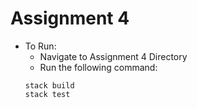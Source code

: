 # Assignment 4

- To Run:
  - Navigate to Assignment 4 Directory
  - Run the following command:
  ```
  stack build
  stack test
  ```
